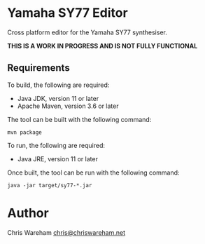# Yamaha SY77 Editor

Cross platform editor for the Yamaha SY77 synthesiser.

**THIS IS A WORK IN PROGRESS AND IS NOT FULLY FUNCTIONAL**

## Requirements

To build, the following are required:

* Java JDK, version 11 or later
* Apache Maven, version 3.6 or later

The tool can be built with the following command:

```
mvn package
```

To run, the following are required:

* Java JRE, version 11 or later

Once built, the tool can be run with the following command:

```
java -jar target/sy77-*.jar
```

# Author

Chris Wareham chris@chriswareham.net
